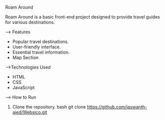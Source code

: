 Roam Around

Roam Around is a basic front-end project designed to provide travel guides for various destinations.

--> Features
- Popular travel destinations.
- User-friendly interface.
- Essential travel information.
- Map Section

-->Technologies Used
- HTML
- CSS
- JavaScript

--> How to Run
1. Clone the repository.
   bash
   git clone https://github.com/jaswanth-aied/Websico.git
